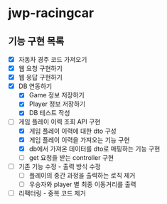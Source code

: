 # jwp-racingcar

## 기능 구현 목록
- [x] 자동차 경주 코드 가져오기
- [x] 웹 요청 구현하기
- [x] 웹 응답 구현하기
- [x] DB 연동하기
  - [x] Game 정보 저장하기
  - [x] Player 정보 저장하기
  - [x] DB 테스트 작성

- [ ] 게임 플레이 이력 조회 API 구현
  - [x] 게임 플레이 이력에 대한 dto 구성
  - [x] 게임 플레이 이력을 가져오는 기능 구현
  - [x] db에서 가져온 데이터를 dto로 매핑하는 기능 구현
  - [ ] get 요청을 받는 controller 구현
- [ ] 기존 기능 수정 - 출력 방식 수정
  - [ ] 플레이의 중간 과정을 출력하는 로직 제거
  - [ ] 우승자와 player 별 최종 이동거리를 출력
- [ ] 리팩터링 - 중복 코드 제거
